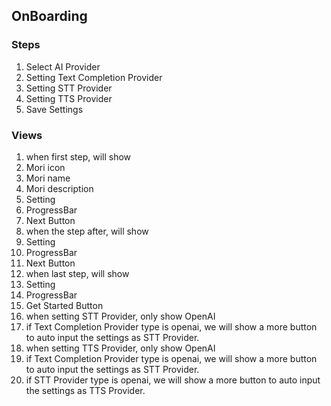## OnBoarding

### Steps

1. Select AI Provider
2. Setting Text Completion Provider
3. Setting STT Provider
4. Setting TTS Provider
5. Save Settings

### Views

1. when first step, will show 
  1. Mori icon
  2. Mori name
  3. Mori description
  4. Setting
  5. ProgressBar
  6. Next Button
2. when the step after, will show
  1. Setting
  2. ProgressBar
  3. Next Button
3. when last step, will show
  1. Setting
  2. ProgressBar
  3. Get Started Button
4. when setting STT Provider, only show OpenAI
  1. if Text Completion Provider type is openai, we will show a more button to auto input the settings as STT Provider.
5. when setting TTS Provider, only show OpenAI
  1. if Text Completion Provider type is openai, we will show a more button to auto input the settings as STT Provider.
  2. if STT Provider type is openai, we will show a more button to auto input the settings as TTS Provider.

